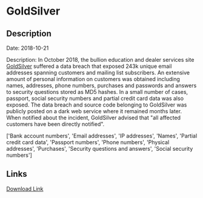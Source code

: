 # GoldSilver

## Description

Date: 2018-10-21

Description:
In October 2018, the bullion education and dealer services site <a href="https://goldsilver.com/" target="_blank" rel="noopener">GoldSilver</a> suffered a data breach that exposed 243k unique email addresses spanning customers and mailing list subscribers. An extensive amount of personal information on customers was obtained including names, addresses, phone numbers, purchases and passwords and answers to security questions stored as MD5 hashes. In a small number of cases, passport, social security numbers and partial credit card data was also exposed. The data breach and source code belonging to GoldSilver was publicly posted on a dark web service where it remained months later. When notified about the incident, GoldSilver advised that &quot;all affected customers have been directly notified&quot;.


['Bank account numbers', 'Email addresses', 'IP addresses', 'Names', 'Partial credit card data', 'Passport numbers', 'Phone numbers', 'Physical addresses', 'Purchases', 'Security questions and answers', 'Social security numbers']

## Links

[Download Link](https://link-to.net/1229997/888.5374374170752/dynamic/?r=aHR0cHM6Ly93d3cubWVkaWFmaXJlLmNvbS92aWV3L1BDVHlUTFo4VW9NRmQ0cC9nb2xkc2lsdmVyLmNvbS9maWxl)